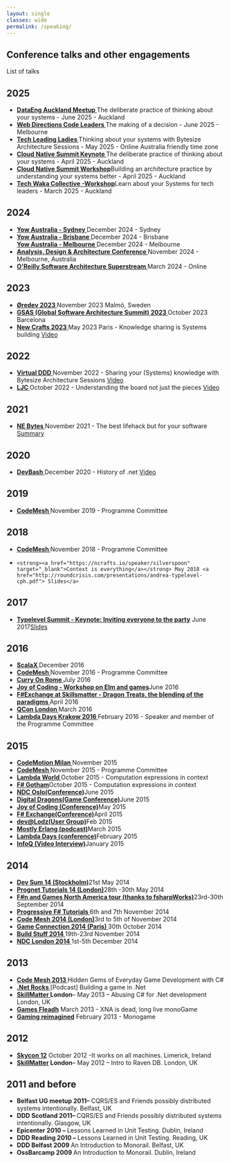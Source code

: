 ```yaml
---
layout: single
classes: wide
permalink: /speaking/
---
```



## Conference talks and other engagements

List of talks

<h2> 2025 </h2>
<ul>
  <li>
    <strong><a href="https://www.meetup.com/auckland-data-engineering-meetup/events/308413150" target="_blank"> DataEng Auckland Meetup </a></strong> The deliberate practice of thinking about your systems - June 2025 - Auckland
  </li>
  
  <li>
    <strong><a href="https://webdirections.org/leaders/speakers/andrea-magnorsky.php" target="_blank"> Web Directions Code Leaders </a></strong> The making of a decision - June 2025 - Melbourne
  </li>
  <li>
    <strong><a href="https://www.meetup.com/tech-leading-ladies/events/307279273/" target="_blank"> Tech Leading Ladies </a></strong> Thinking about your systems with Bytesize Architecture Sessions - May 2025 - Online Australia friendly time zone
  </li>  
  <li>
    <strong><a href="https://www.cloudnativesummit.co/The-deliberate-practice-of-thinking-about-your-systems-2025.html" target="_blank"> Cloud Native Summit Keynote </a></strong> The deliberate practice of thinking about your systems - April 2025 - Auckland
  </li>  
  <li>
    <strong><a href="https://www.cloudnativesummit.co/Building-an-architecture-practice-by-understanding-your-systems-better-2025.html" target="_blank"> Cloud Native Summit Workshop</a></strong>Building an architecture practice by understanding your systems better - April 2025 - Auckland
  </li>  
  <li>
    <strong><a href="https://www.meetup.com/tech-leaders-collective/events/306442951/?eventOrigin=group_events_list" target="_blank"> Tech Waka Collective -Workshop</a></strong>Learn about your Systems for tech leaders - March 2025 - Auckland
  </li>  
</ul>
<h2> 2024 </h2>
<ul>
  <li>
    <strong><a href="https://yowcon.com/sydney-2024/speakers/3601/andrea-magnorsky" target="_blank"> Yow Australia -
        Sydney </a></strong> December 2024 - Sydney
  </li>
  <li>
    <strong><a href="https://yowcon.com/brisbane-2024/speakers/3602/andrea-magnorsky" target="_blank"> Yow Australia -
        Brisbane </a></strong> December 2024 - Brisbane
  </li>
  <strong><a href="https://yowcon.com/melbourne-2024/speakers/3603/andrea-magnorsky" target="_blank"> Yow Australia -
      Melbourne </a></strong> December 2024 - Melbourne
  </li>
  <li>
    <strong><a href="https://adaconf.org/#speakers" target="_blank"> Analysis, Design & Architecture Conference
      </a></strong> November 2024 - Melbourne, Australia
  </li>
  <li>
    <strong><a
        href="https://www.oreilly.com/live-events/software-architecture-superstream-what-skills-make-a-software-architect/0790145050616/0790145050608/"
        target="_blank"> O'Reilly Software Architecture Superstream </a></strong> March 2024 - Online
  </li>
</ul>

<h2> 2023 </h2>
<ul>
<li>
  <strong><a href="https://oredev.org/sessions/thinking-about-systems-using-bytesize-architecture-sessions" target="_blank"> Øredev 2023 </a></strong> November 2023 Malmö, Sweden
</li>
<li>
  <strong><a href="https://gsas.io/#speakers" target="_blank"> GSAS (Global Software Architecture Summit) 2023 </a></strong> October 2023 Barcelona 
</li>
<li>
  <strong><a href="https://2023.ncrafts.io/speaker/andreamagnorsky" target="_blank"> New Crafts 2023 </a></strong> May 2023 Paris - Knowledge sharing is Systems building <a href="https://vimeopro.com/newcrafts/newcrafts/video/842232215" target="_blank">Video</a>
</li>
</ul>

<h2> 2022 </h2>
<ul>
<li>
  <strong><a href="https://virtualddd.com/sessions/84" target="_blank"> Virtual DDD </a></strong> November 2022 - Sharing your (Systems) knowledge with Bytesize Architecture Sessions <a href="https://www.youtube.com/watch?v=uJ0f8fLU2Vw" target="_blank"> Video</a>
</li>
<li>
  <strong><a href="https://www.youtube.com/watch?v=id3lrORRO40" target="_blank"> LJC </a></strong> October 2022 - Understanding the board not just the pieces <a href="https://www.youtube.com/watch?v=id3lrORRO40" target="_blank"> Video</a>
</li>
</ul>
<h2> 2021 </h2>
<ul>
<li>
  <strong><a href="https://ti.to/ne-bytes/november-2021-andrea-magnorsky" target="_blank"> NE Bytes </a></strong> November 2021 - The best lifehack but for your software <a href="http://www.roundcrisis.com/2021/11/17/lifehack-but-for-your-software/" target="_blank"> Summary</a>
</li>
</ul>
<h2> 2020 </h2>
<ul>
<li>
	<strong><a href="https://www.meetup.com/devbash/events/274903851/" target="_blank"> DevBash </a></strong> December 2020  - History of .net <a href="http://roundcrisis.com/"> Video</a>
</li>
</ul>
<h2> 2019 </h2>
<ul>
  <li><strong><a href="http://www.codemesh.io" target="_blank">CodeMesh </a></strong> November 2019 - Programme Committee 
  </li>
</ul>

<h2> 2018 </h2>
<ul>
  <li><strong><a href="http://www.codemesh.io" target="_blank">CodeMesh </a></strong> November 2018 - Programme Committee 
  </li>
<li>
  
	<strong><a href="https://ncrafts.io/speaker/silverspoon" target="_blank">Context is everything</a></strong> May 2018 <a href="http://roundcrisis.com/presentations/andrea-typelevel-cph.pdf"> Slides</a>
</li>
</ul>
<h2> 2017 </h2>
<ul>
<li>
    <strong><a href="http://typelevel.org/event/2017-06-summit-copenhagen/" target="_blank">Typelevel Summit - Keynote: Inviting everyone to the party</a></strong> June 2017<a href="http://roundcrisis.com/presentations/andrea-typelevel-cph.pdf">Slides</a>
</li>
</ul>
<h2> 2016 </h2>
<ul>
  <li><strong><a href="https://skillsmatter.com/skillscasts/9437-a-brief-and-incomplete-history-of-programming-languages" target="_blank">ScalaX </a></strong>December 2016 </li>
  <li><strong><a href="http://www.codemesh.io" target="_blank">CodeMesh </a></strong> November 2016 - Programme Committee </li>
  <li><strong><a href="http://curry-on.org/2016/sessions/a-brief-and-incomplete-history-of-programming-languages.html" target="_blank">Curry On Rome </a></strong>July 2016 </li>
  <li><strong><a href="http://joyofcoding.org/schedule.html" target="_blank">Joy of Coding - Workshop on Elm and games</a></strong>June 2016 </li>
  <li><strong><a href="https://skillsmatter.com/skillscasts/7356-dragon-treats-the-blending-of-the-paradigms" target="_blank">F#Exchange at Skillsmatter - Dragon Treats, the blending of the paradigms </a></strong>April 2016 </li>
  <li><strong><a href="https://qconlondon.com/presentation/unfrying-your-brain-f" target="_blank">QCon London </a></strong>March 2016 </li>
  <li><strong><a href="http://www.lambdadays.org/lambdadays2015/andrea-magnorsky" target="_blank"> Lambda Days Krakow 2016 </a></strong> February 2016 - Speaker and member of the Programme Committee </li>
</ul>
<h2> 2015 </h2>
<ul>
  <li><strong><a href="http://milan2015.codemotionworld.com/speakers/" target="_blank">CodeMotion Milan </a></strong>November 2015 </li>
  <li><strong><a href="http://www.codemesh.io" target="_blank">CodeMesh </a></strong> November 2015 - Programme Committee </li>
  <li><strong><a href="http://www.lambda.world/schedule/#session-4" target="_blank">Lambda World </a></strong>October 2015 - Computation expressions in context </li>
  <li><strong><a href="http://www.fsharpgotham.com/schedule/topic-1" target="_blank">F# Gotham</a></strong>October 2015 - Computation expressions in context </li>
  <li><strong><a href="http://www.ndcoslo.com/ndc_speakers" target="_blank">NDC Oslo(Conference)</a></strong>June 2015 </li>
  <li><strong><a href="http://www.digitaldragons.pl/en/conference/speakers" target="_blank">Digital Dragons(Game Conference)</a></strong>June 2015 </li>
  <li><strong><a href="http://joyofcoding.org/" target="_blank">Joy of Coding (Conference)</a></strong>May 2015 </li>
  <li><strong><a href="https://skillsmatter.com/conferences/6724-fsharp-exchange-2015#program" target="_blank">F# Exchange(Conference)</a></strong>April 2015 </li>
  <li><strong><a href="http://www.meetup.com/dev-LDZ/events/219946992/" target="_blank">dev@Lodz(User Group)</a></strong>Feb 2015 </li>
  <li><strong><a href="http://mostlyerlang.com/2015/03/03/f/" target="_blank">Mostly Erlang (podcast)</a></strong>March 2015 </li>
  <li><strong><a href="http://www.lambdadays.org/lambdadays2015/andrea-magnorsky" target="_blank">Lambda Days (conference)</a></strong>February 2015 </li>
  <li><strong><a href="http://www.infoq.com/interviews/magnorsky-fsharp" target="_blank">InfoQ (Video Interview)</a></strong>January 2015 </li>
</ul>
<h2> 2014 </h2>
<ul>
  <li><strong><a href="http://www.devsum.se/speaker/andrea-magnorsky/" target="_blank">Dev Sum 14 (Stockholm)</a></strong>21st May 2014 </li>
  <li><strong><a href="https://skillsmatter.com/conferences/1820-progressive-dot-net-tutorials-2014#program" target="_blank">Prognet  Tutorials 14 (London)</a></strong>28th -30th May
  2014  </li>
  <li><strong><a href="http://www.roundcrisis.com/2014/08/31/fun-and-games-in-NA/" target="_blank">F#n and Games North America tour  (thanks to fsharpWorks)</a></strong>23rd-30th September 2014  </li>
  <li><strong><a href="https://skillsmatter.com/conferences/1926-progressive-f-tutorials-2014" target="_blank">Progressive F# Tutorials  </a></strong>6th and 7th November 2014  </li>
  <li><strong><a href="http://www.codemesh.io/" target="_blank">Code Mesh 2014 (London)</a></strong>3rd to 5th of November 2014 </li>
  <li><strong><a href="http://www.game-connection.com/rabbit-headlights-removing-oo-goggles" target="_blank">Game Connection 2014 (Paris) </a></strong>30th October 2014 </li>
  <li><strong><a href="http://buildstuff.lt/" target="_blank">Build Stuff 2014 </a></strong>19th-23rd November 2014 </li>
  <li><strong><a href="http://ndc-london.com/ndc_speakers" target="_blank">NDC London 2014 </a></strong>1st-5th December 2014 </li>

</ul>
<h2> 2013 </h2>
<ul>
<li><strong><a href="http://codemesh.io/#speakers" target="_blank">Code Mesh 2013 </a></strong>Hidden Gems of Everyday Game Development with C#</li>
<li><strong><a href="http://www.dotnetrocks.com/default.aspx?showNum=910" target="_blank">.Net Rocks </a></strong>[Podcast] Building a game in .Net</li>
<li><strong><a href="http://skillsmatter.com/podcast/open-source-dot-net/a-tutorial-by-andrea-magnorsky">SkillMatter </a>London</strong>– May 2013 – Abusing C# for .Net development London, UK</li>
<li><strong><a href="http://www.gamesfleadh.ie/gamespro/" target="_blank">Games Fleadh</a></strong> March 2013 - XNA is dead, long live monoGame</li>
<li><strong><a href="http://www.microsoft.com/ireland/app/event.html" target="_blank">Gaming reimagined</a></strong>  February 2013 - Monogame</li>
</ul>

<h2> 2012 </h2>
<ul>
<li><strong><a href="http://www.skycon.skynet.ie/2012/timetable.php" target="_blank">Skycon 12</a></strong>  October 2012 -It works on all machines. Limerick, Ireland</li>
<li><strong><a href="http://skillsmatter.com/podcast/home/ravendb-intro" target="_blank">SkillMatter</a> London</strong>– May 2012 – Intro to Raven DB. London, UK</li>
</ul>

<h2> 2011 and before </h2>
<ul>
<li><strong>Belfast UG meetup 2011–</strong> CQRS/ES and Friends possibly distributed systems intentionally. Belfast, UK</li>
<li><strong>DDD Scotland 2011– </strong>CQRS/ES and Friends possibly distributed systems intentionally. Glasgow, UK</li>
<li><strong>Epicenter 2010 – </strong>Lessons Learned in Unit Testing. Dublin, Ireland</li>
<li><strong>DDD Reading 2010 – </strong>Lessons Learned in Unit Testing. Reading, UK</li>
<li><strong>DDD Belfast 2009  </strong>An Introduction to Monorail. Belfast, UK<strong><br />
</strong></li>
<li><strong>OssBarcamp 2009 </strong>An Introduction to Monorail. Dublin, Ireland</li>
</ul>